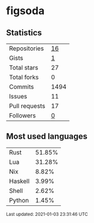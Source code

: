 # figsoda


## Statistics

<table>
    <tr>
        <td>Repositories</td>
        <td><a href="https://github.com/figsoda?tab=repositories">16</a></td>
    </tr>
    <tr>
        <td>Gists</td>
        <td><a href="https://gist.github.com/figsoda">1</a></td>
    </tr>
    <tr>
        <td>Total stars</td>
        <td>27</td>
    </tr>
    <tr>
        <td>Total forks</td>
        <td>0</td>
    </tr>
    <tr>
        <td>Commits</td>
        <td>1494</td>
    </tr>
    <tr>
        <td>Issues</td>
        <td>11</td>
    </tr>
    <tr>
        <td>Pull requests</td>
        <td>17</td>
    </tr>
    <tr>
        <td>Followers</td>
        <td><a href="https://github.com/figsoda?tab=followers">0</a></td>
    </tr>
</table>


## Most used languages

<table>
<tr><td>Rust</td><td>51.85%</td></tr>
<tr><td>Lua</td><td>31.28%</td></tr>
<tr><td>Nix</td><td>8.82%</td></tr>
<tr><td>Haskell</td><td>3.99%</td></tr>
<tr><td>Shell</td><td>2.62%</td></tr>
<tr><td>Python</td><td>1.45%</td></tr>
</table>


<sub>Last updated: 2021-01-03 23:31:46 UTC</sub>
